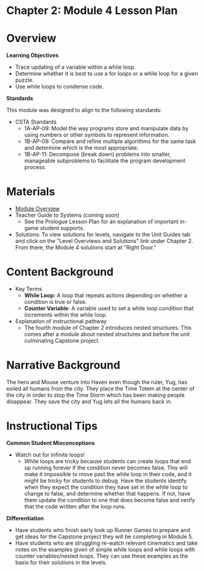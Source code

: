 # Chapter 2: Module 4 Lesson Plan

# Overview

**Learning Objectives**

   - Trace updating of a variable within a while loop.
   - Determine whether it is best to use a for loops or a while loop for a given puzzle.
   - Use while loops to condense code.

**Standards**

This module was designed to align to the following standards:

   - CSTA Standards
       - 1A-AP-09: Model the way programs store and manipulate data by using numbers or other symbols to represent information.
       - 1B-AP-09: Compare and refine multiple algorithms for the same task and determine which is the most appropriate.
       - 1B-AP-11: Decompose (break down) problems into smaller, manageable subproblems to facilitate the program development process.

# Materials

- [Module Overview](https://www.ozaria.com/teachers/resources/chapter2module4overview)
- Teacher Guide to Systems (coming soon)
    - See the Prologue Lesson Plan for an explanation of important in-game student supports.
- Solutions: To view solutions for levels, navigate to the Unit Guides tab and click on the &quot;Level Overviews and Solutions&quot; link under Chapter 2. From there, the Module 4 solutions start at &quot;Right Door.&quot;

# Content Background

- Key Terms
    - **While Loop:** A loop that repeats actions depending on whether a condition is true or false.
    - **Counter Variable**: A variable used to set a while loop condition that increments within the while loop.
- Explanation of instructional pathway
    - The fourth module of Chapter 2 introduces nested structures. This comes after a module about nested structures and before the unit culminating Capstone project.

# **Narrative Background**

The hero and Mouse venture into Haven even though the ruler, Yug, has exiled all humans from the city. They place the Time Totem at the center of the city in order to stop the Time Storm which has been making people disappear. They save the city and Yug lets all the humans back in.

# Instructional Tips

**Common Student Misconceptions**

- Watch out for infinite loops!
    - While loops are tricky because students can create loops that end up running forever if the condition never becomes false. This will make it impossible to move past the while loop in their code, and it might be tricky for students to debug. Have the students identify when they expect the condition they have set in the while loop to change to false, and determine whether that happens. If not, have them update the condition to one that does become false and verify that the code written after the loop runs.

**Differentiation**

- Have students who finish early look up Runner Games to prepare and get ideas for the Capstone project they will be completing in Module 5.
- Have students who are struggling re-watch relevant cinematics and take notes on the examples given of simple while loops and while loops with counter variables/nested loops. They can use these examples as the basis for their solutions in the levels.
